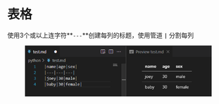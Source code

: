 # 表格

使用3个或以上连字符**`---`**创建每列的标题，使用管道 **`|`** 分割每列

<figure><img src=".gitbook/assets/image (5).png" alt=""><figcaption></figcaption></figure>
